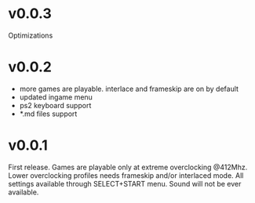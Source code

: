# v0.0.3

Optimizations

# v0.0.2

- more games are playable. interlace and frameskip are on by default
- updated ingame menu
- ps2 keyboard support
- *.md files support

# v0.0.1

First release. Games are playable only at extreme overclocking @412Mhz. Lower overclocking profiles needs frameskip and/or interlaced mode.
All settings available through SELECT+START menu.
Sound will not be ever available. 